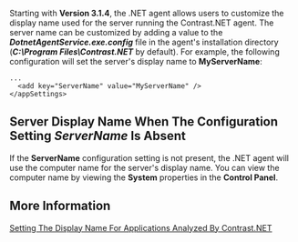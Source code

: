<!--
title: "Setting The Display Name For Servers Running Contrast.NET"
description: "Guide to setting the server display name"
tags: "configuration microsoft IIS server custom agent installation .Net"
-->

Starting with **Version 3.1.4**, the .NET agent allows users to customize the display name used for the server running the Contrast.NET agent. The server name can be customized by adding a value to the ***DotnetAgentService.exe.config*** file in the agent's installation directory (***C:\Program Files\Contrast.NET*** by default). For example, the following configuration will set the server's display name to **MyServerName**:

```
...
  <add key="ServerName" value="MyServerName" />
</appSettings>
```

## Server Display Name When The Configuration Setting *ServerName* Is Absent

If the **ServerName** configuration setting is not present, the .NET agent will use the computer name for the server's display name. You can view the computer name by viewing the **System** properties in the **Control Panel**.

## More Information

[Setting The Display Name For Applications Analyzed By Contrast.NET](installation_netconfig.html#appname)
